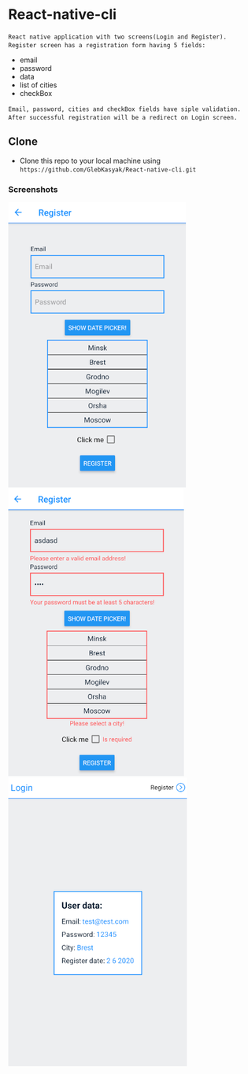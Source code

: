 # React-native-cli
`React native application with two screens(Login and Register). Register screen has a registration form having 5 fields:`
+ email
+ password 
+ data
+ list of cities
+ checkBox

`Email, password, cities and checkBox fields have siple validation. After successful registration will be a redirect on Login screen.`

## Clone
+ Clone this repo to your local machine using `https://github.com/GlebKasyak/React-native-cli.git`

### Screenshots
![alt-текст](https://github.com/GlebKasyak/React-native-cli/blob/master/src/assets/images/register_default.png "default register screen") 
![alt-текст](https://github.com/GlebKasyak/React-native-cli/blob/master/src/assets/images/register_with_validation.png "register screen with validation")
![alt-текст](https://github.com/GlebKasyak/React-native-cli/blob/master/src/assets/images/login_with_data.png "login screen")


